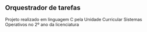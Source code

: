 ## Orquestrador de tarefas
Projeto realizado em linguagem C pela Unidade Curricular Sistemas Operativos no 2º ano da licenciatura
